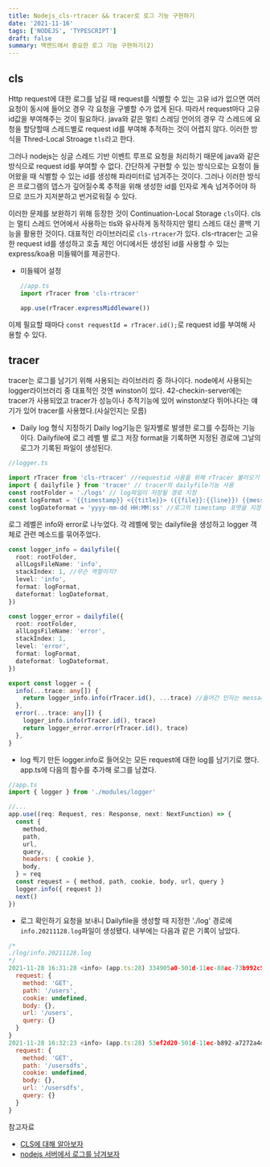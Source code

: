 ```yaml
---
title: Nodejs_cls-rtracer && tracer로 로그 기능 구현하기
date: '2021-11-16'
tags: ['NODEJS', 'TYPESCRIPT']
draft: false
summary: 백엔드에서 중요한 로그 기능 구현하기(2)
---
```


## cls

Http request에 대한 로그를 남길 때 request를 식별할 수 있는 고유 id가 없으면 여러 요청이 동시에 들어오 경우 각 요청을 구별할 수가 없게 된다. 따라서 request마다 고유 id값을 부여해주는 것이 필요하다. java와 같은 멀티 스레딩 언어의 경우 각 스레드에 요청을 할당할때 스레드별로 request id를 부여해 추적하는 것이 어렵지 않다. 이러한 방식을 Thred-Local Stroage `tls`라고 한다.

그러나 nodejs는 싱글 스레드 기반 이벤트 루프로 요청을 처리하기 때문에 java와 같은 방식으로 request id를 부여할 수 없다. 간단하게 구현할 수 있는 방식으로는 요청이 들어왔을 때 식별할 수 있는 id를 생성해 파라미터로 넘겨주는 것이다. 그러나 이러한 방식은 프로그램의 뎁스가 깊어질수록 추적을 위해 생성한 id를 인자로 계속 넘겨주어야 하므로 코드가 지저분하고 번거로워질 수 있다.

이러한 문제를 보완하기 위해 등장한 것이 Continuation-Local Storage `cls`이다. cls는 멀티 스레드 언어에서 사용하는 tls와 유사하게 동작하지만 멀티 스레드 대신 콜백 기능을 활용한 것이다. 대표적인 라이브러리로 `cls-rtracer`가 있다. cls-rtracer는 고유한 request id를 생성하고 호출 체인 어디에서든 생성된 id를 사용할 수 있는 express/koa용 미들웨어를 제공한다.

- 미들웨어 설정

  ```js
  //app.ts
  import rTracer from 'cls-rtracer'

  app.use(rTracer.expressMiddleware())
  ```

이제 필요할 때마다 `const requestId = rTracer.id();`로 request id를 부여해 사용할 수 있다.

## tracer

tracer는 로그를 남기기 위해 사용되는 라이브러리 중 하나이다. node에서 사용되는 logger라이브러리 중 대표적인 것엔 winston이 있다. 42-checkin-server에는 tracer가 사용되었고 tracer가 성능이나 추적기능에 있어 winston보다 뛰어나다는 얘기가 있어 tracer를 사용했다.(사실인지는 모름)

- Daily log 형식 지정하기
  Daily log기능은 일자별로 발생한 로그를 수집하는 기능이다. Dailyfile에 로그 레벨 별 로그 저장 format을 기록하면 지정된 경로에 그날의 로그가 기록된 파일이 생성된다.

```js
//logger.ts

import rTracer from 'cls-rtracer' //requestid 사용을 위해 rTracer 불러오기
import { dailyfile } from 'tracer' // tracer의 dailyfile기능 사용
const rootFolder = './logs' // log파일이 저장될 경로 지정
const logFormat = '{{timestamp}} <{{title}}> ({{file}}:{{line}}) {{message}}' // 로그가 기록될 format 지정, 로그 발생 시간, 로그 레벨, 로그가 찍힌 파일과 라인 넘버, 로그 메세지 순으로 기록된다.
const logDateformat = 'yyyy-mm-dd HH:MM:ss' //로그의 timestamp 포맷을 지정한다.
```

로그 레벨은 info와 error로 나누었다. 각 레벨에 맞는 dailyfile을 생성하고 logger 객체로 관련 메소드를 묶어주었다.

```ts
const logger_info = dailyfile({
  root: rootFolder,
  allLogsFileName: 'info',
  stackIndex: 1, //무슨 역할이지?
  level: 'info',
  format: logFormat,
  dateformat: logDateformat,
})

const logger_error = dailyfile({
  root: rootFolder,
  allLogsFileName: 'error',
  stackIndex: 1,
  level: 'error',
  format: logFormat,
  dateformat: logDateformat,
})

export const logger = {
  info(...trace: any[]) {
    return logger_info.info(rTracer.id(), ...trace) //들어간 인자는 message부분에 입력된다. 여기에 rTracer를 사용 requestId를 부여했다.
  },
  error(...trace: any[]) {
    logger_info.info(rTracer.id(), trace)
    return logger_error.error(rTracer.id(), trace)
  },
}
```

- log 찍기
  만든 logger.info로 들어오는 모든 request에 대한 log를 남기기로 했다. app.ts에 다음의 함수를 추가해 로그를 남겼다.

```js
//app.ts
import { logger } from './modules/logger'

//...
app.use((req: Request, res: Response, next: NextFunction) => {
  const {
    method,
    path,
    url,
    query,
    headers: { cookie },
    body,
  } = req
  const request = { method, path, cookie, body, url, query }
  logger.info({ request })
  next()
})
```

- 로그 확인하기
  요청을 보내니 Dailyfile을 생성할 때 지정한 './log' 경로에 `info.20211128.log`파일이 생성됐다. 내부에는 다음과 같은 기록이 남았다.

```js
/*
./log/info.20211128.log
*/
2021-11-28 16:31:28 <info> (app.ts:28) 334905a0-501d-11ec-88ac-73b992c576c9 {
  request: {
    method: 'GET',
    path: '/users',
    cookie: undefined,
    body: {},
    url: '/users',
    query: {}
  }
}
2021-11-28 16:32:23 <info> (app.ts:28) 53ef2d20-501d-11ec-b892-a7272a4d418b {
  request: {
    method: 'GET',
    path: '/usersdfs',
    cookie: undefined,
    body: {},
    url: '/usersdfs',
    query: {}
  }
}
```

참고자료

- [CLS에 대해 알아보자](https://www.kyungyeon.dev/posts/43)
- [nodejs 서버에서 로그를 남겨보자](https://42place.innovationacademy.kr/archives/9137)

